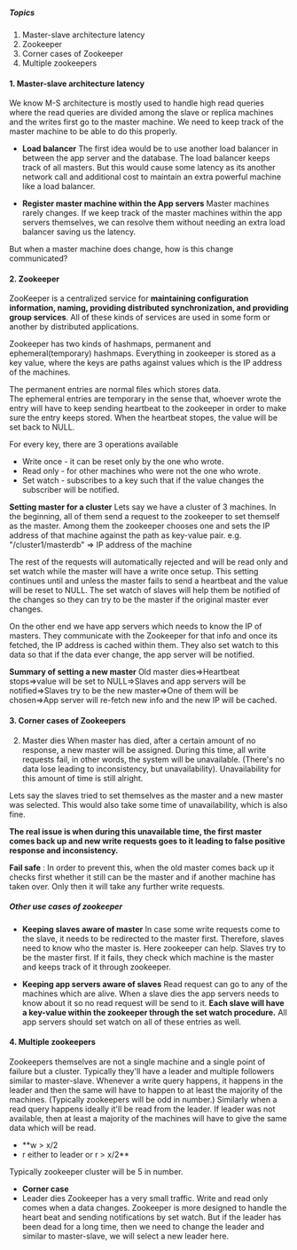 ##### Topics
1. Master-slave architecture latency
2. Zookeeper
3. Corner cases of Zookeeper
4. Multiple zookeepers
#### 1. Master-slave architecture latency
We know M-S architecture is mostly used to handle high read queries where the read queries are divided among the slave or replica machines and the writes first go to the master machine. We need to keep track of the master machine to be able to do this properly. 

- **Load balancer**
The first idea would be to use another load balancer in between the app server and the database. The load balancer keeps track of all masters. But this would cause some latency as its another network call and additional cost to maintain an extra powerful machine like a load balancer. 

- **Register master machine within the App servers**
Master machines rarely changes. If we keep track of the master machines within the app servers themselves, we can resolve them without needing an extra load balancer saving us the latency. 

But when a master machine does change, how is this change communicated?

#### 2. Zookeeper
ZooKeeper is a centralized service for **maintaining configuration information, naming, providing distributed synchronization, and providing group services**. All of these kinds of services are used in some form or another by distributed applications.

Zookeeper has two kinds of hashmaps,  permanent and ephemeral(temporary) hashmaps. Everything in zookeeper is stored as a key value, where the keys are paths against values which is the IP address of the machines. 

The permanent entries are normal files which stores data.  
The ephemeral entries are temporary in the sense that, whoever wrote the entry will have to keep sending heartbeat to the zookeeper in order to make sure the entry keeps stored. When the heartbeat stopes, the value will be set back to NULL.

For every key, there are 3 operations available
- Write once - it can be reset only by the one who wrote.
- Read only - for other machines who were not the one who wrote.
- Set watch - subscribes to a key such that if the value changes the subscriber will be notified.

 **Setting master for a cluster**
 Lets say we have a cluster of 3 machines. In the beginning, all of them send a request to the zookeeper to set themself as the master. Among them the zookeeper chooses one and sets the IP address of that machine against the path as  key-value pair.
 e.g. "/cluster1/masterdb" => IP address of the machine

The rest of the requests will automatically rejected and will be read only and set watch while the master will have a write once setup. This setting continues until and unless the master fails to send a heartbeat and the value will be reset to NULL. The set watch of slaves will help them be notified of the changes so they can try to be the master if the original master ever changes.

On the other end we have app servers which needs to know the IP of masters. They communicate with the Zookeeper for that info and once its fetched, the IP address is cached within them. They also set watch to this data so that if the data ever change, the app server will be notified.

**Summary of setting a new master**
Old master dies=>Heartbeat stops=>value will be set to NULL=>Slaves and app servers will be notified=>Slaves try to be the new master=>One of them will be chosen=>App server will re-fetch new info and the new IP will be cached. 

#### 3. Corner cases of Zookeepers
2. Master dies
 When master has died, after a certain amount of no response, a new master will be assigned. During this time, all write requests fail, in other words, the system will be unavailable. (There's no data lose leading to inconsistency, but unavailability). Unavailability for this amount of time is still alright.

Lets say the slaves tried to set themselves as the master and a new master was selected. This would also take some time of unavailability, which is also fine. 

**The real issue is when during this unavailable time, the first master comes back up and new write requests goes to it leading to false positive response and inconsistency.** 

**Fail safe** : In order to prevent this, when the old master comes back up it checks first whether it still can be the master and if another machine has taken over. Only then it will take any further write requests.  

##### Other use cases of zookeeper
- **Keeping slaves aware of master**
In case some write requests come to the slave, it needs to be redirected to the master first. Therefore, slaves need to know who the master is. Here zookeeper can help. Slaves try to be the master first. If it fails, they check which machine is the master and keeps track of it through zookeeper.

- **Keeping app servers aware of slaves**
Read request can go to any of the machines which are alive. When a slave dies the app servers needs to know about it so no read request will be send to it. **Each slave will have a key-value within the zookeeper through the set watch procedure.** All app servers should set watch on all of these entries as well. 

#### 4. Multiple zookeepers
Zookeepers themselves are not a single machine and a single point of failure but a cluster. Typically they'll have a leader and multiple followers similar to master-slave. Whenever a write query happens, it happens in the leader and then the same will have to happen to at least the majority of the machines. (Typically zookeepers will be odd in number.) Similarly when a read query happens ideally it'll be read from the leader. If leader was not available, then at least a majority of the machines will have to give the same data which will be read.

- **w > x/2
- r either to leader or r > x/2**

Typically zookeeper cluster will be 5 in number.

- **Corner case**
- Leader dies
Zookeeper has a very small traffic. Write and read only comes when a data changes. Zookeeper is more designed to handle the heart beat and sending notifications by set watch. But if the leader has been dead for a long time, then we need to change the leader and similar to master-slave, we will select a new leader here.


